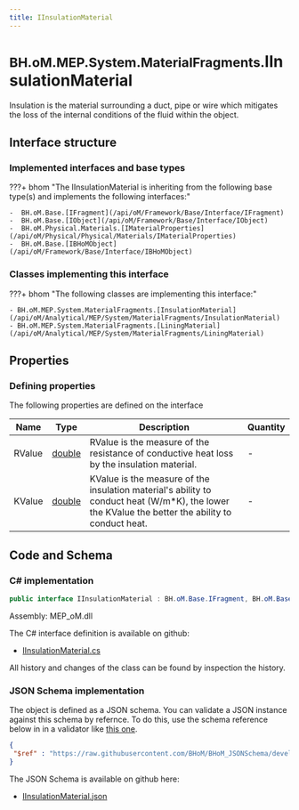 ```yaml
---
title: IInsulationMaterial
---
```


# <small>BH.oM.MEP.System.MaterialFragments.</small>**IInsulationMaterial**

Insulation is the material surrounding a duct, pipe or wire which mitigates the loss of the internal conditions of the fluid within the object.

## Interface structure

### Implemented interfaces and base types

???+ bhom "The IInsulationMaterial is inheriting from the following base type(s) and implements the following interfaces:"

    -  BH.oM.Base.[IFragment](/api/oM/Framework/Base/Interface/IFragment)
    -  BH.oM.Base.[IObject](/api/oM/Framework/Base/Interface/IObject)
    -  BH.oM.Physical.Materials.[IMaterialProperties](/api/oM/Physical/Physical/Materials/IMaterialProperties)
    -  BH.oM.Base.[IBHoMObject](/api/oM/Framework/Base/Interface/IBHoMObject)


### Classes implementing this interface

???+ bhom "The following classes are implementing this interface:"

    - BH.oM.MEP.System.MaterialFragments.[InsulationMaterial](/api/oM/Analytical/MEP/System/MaterialFragments/InsulationMaterial)
    - BH.oM.MEP.System.MaterialFragments.[LiningMaterial](/api/oM/Analytical/MEP/System/MaterialFragments/LiningMaterial)


## Properties



### Defining properties

The following properties are defined on the interface

| Name             | Type             | Description      | Quantity         |
|------------------|------------------|------------------|------------------|
| RValue | [double](https://learn.microsoft.com/en-us/dotnet/api/System.Double?view=netstandard-2.0) | RValue is the measure of the resistance of conductive heat loss by the insulation material. | - |
| KValue | [double](https://learn.microsoft.com/en-us/dotnet/api/System.Double?view=netstandard-2.0) | KValue is the measure of the insulation material's ability to conduct heat (W/m*K), the lower the KValue the better the ability to conduct heat. | - |


## Code and Schema

### C# implementation

``` C# title="C#"
public interface IInsulationMaterial : BH.oM.Base.IFragment, BH.oM.Base.IObject, BH.oM.Physical.Materials.IMaterialProperties, BH.oM.Base.IBHoMObject
```

Assembly: MEP_oM.dll

The C# interface definition is available on github:

- [IInsulationMaterial.cs](https://github.com/BHoM/BHoM/blob/develop/MEP_oM/System\MaterialFragments\IInsulationMaterial.cs)

All history and changes of the class can be found by inspection the history.
### JSON Schema implementation

The object is defined as a JSON schema. You can validate a JSON instance against this schema by refernce. To do this, use the schema reference below in in a validator like [this one](https://www.jsonschemavalidator.net/).

``` json title="JSON Schema"
{
 "$ref" : "https://raw.githubusercontent.com/BHoM/BHoM_JSONSchema/develop/MEP_oM/System/MaterialFragments/IInsulationMaterial.json"
}
```

The JSON Schema is available on github here:

- [IInsulationMaterial.json](https://github.com/BHoM/BHoM_JSONSchema/blob/develop/MEP_oM/System/MaterialFragments/IInsulationMaterial.json)
